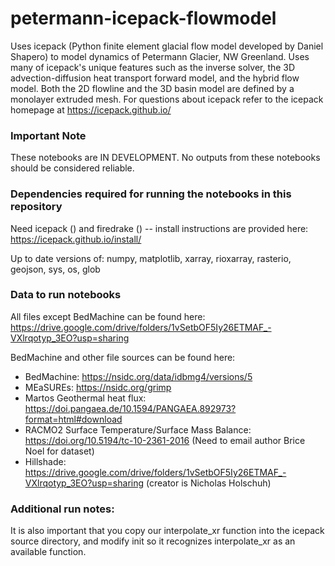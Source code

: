 # petermann-icepack-flowmodel
Uses icepack (Python finite element glacial flow model developed by Daniel Shapero) to model dynamics of Petermann Glacier, NW Greenland. Uses many of icepack's unique features such as the inverse solver, the 3D advection-diffusion heat transport forward model, and the hybrid flow model. Both the 2D flowline and the 3D basin model are defined by a monolayer extruded mesh. For questions about icepack refer to the icepack homepage at https://icepack.github.io/



### Important Note
These notebooks are IN DEVELOPMENT. No outputs from these notebooks should be considered reliable.



### Dependencies required for running the notebooks in this repository
Need icepack () and firedrake () -- install instructions are provided here: https://icepack.github.io/install/

Up to date versions of: numpy, matplotlib, xarray, rioxarray, rasterio, geojson, sys, os, glob



### Data to run notebooks
All files except BedMachine can be found here: https://drive.google.com/drive/folders/1vSetbOF5Iy26ETMAF_-VXlrqotyp_3EO?usp=sharing

BedMachine and other file sources can be found here:

- BedMachine: https://nsidc.org/data/idbmg4/versions/5
- MEaSUREs: https://nsidc.org/grimp
- Martos Geothermal heat flux: https://doi.pangaea.de/10.1594/PANGAEA.892973?format=html#download
- RACMO2 Surface Temperature/Surface Mass Balance: https://doi.org/10.5194/tc-10-2361-2016 (Need to email author Brice Noel for dataset)
- Hillshade: https://drive.google.com/drive/folders/1vSetbOF5Iy26ETMAF_-VXlrqotyp_3EO?usp=sharing (creator is Nicholas Holschuh)



### Additional run notes:
It is also important that you copy our interpolate_xr function into the icepack source directory, and modify init so it recognizes interpolate_xr as an available function.

